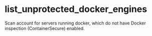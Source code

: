 # list_unprotected_docker_engines
Scan account for servers running docker, which do not have Docker inspection (ContainerSecure) enabled.
